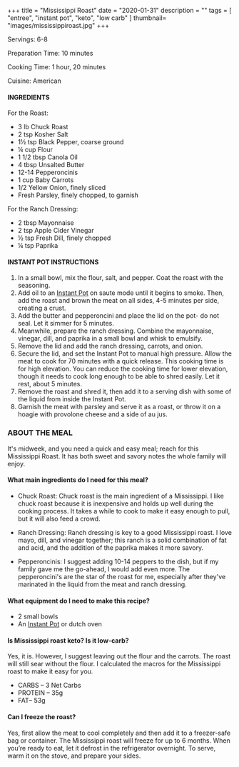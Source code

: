 +++
title = "Mississippi Roast"
date = "2020-01-31"
description = ""
tags = [
    "entree",
    "instant pot",
    "keto",
    "low carb"
]
thumbnail= "images/mississippiroast.jpg"
+++

Servings: 6-8 <!--more-->

Preparation Time: 10 minutes  

Cooking Time: 1 hour, 20 minutes 

Cuisine: American 

#### INGREDIENTS 

For the Roast: 

* 3 lb Chuck Roast 
* 2 tsp Kosher Salt 
* 1½ tsp Black Pepper, coarse ground  
* ¼ cup Flour
* 1 1/2 tbsp Canola Oil 
* 4 tbsp Unsalted Butter 
* 12-14 Pepperoncinis 
* 1 cup Baby Carrots
* 1/2 Yellow Onion, finely sliced
* Fresh Parsley, finely chopped, to garnish

For the Ranch Dressing: 

* 2 tbsp Mayonnaise 
* 2 tsp Apple Cider Vinegar 
* ½ tsp Fresh Dill, finely chopped
* ¼ tsp Paprika 

#### INSTANT POT INSTRUCTIONS 

1. In a small bowl, mix the flour, salt, and pepper. Coat the roast with the seasoning.
2. Add oil to an [Instant Pot](https://amzn.to/3qfNYCZ) on saute mode until it begins to smoke. Then, add the roast and brown the meat on all sides, 4-5 minutes per side, creating a crust. 
3. Add the butter and pepperoncini and place the lid on the pot- do not seal. Let it simmer for 5 minutes.
4. Meanwhile, prepare the ranch dressing. Combine the mayonnaise, vinegar, dill, and paprika in a small bowl and whisk to emulsify. 
5. Remove the lid and add the ranch dressing, carrots, and onion. 
6. Secure the lid, and set the Instant Pot to manual high pressure. Allow the meat to cook for 70 minutes with a quick release. This cooking time is for high elevation. You can reduce the cooking time for lower elevation, though it needs to cook long enough to be able to shred easily. Let it rest, about 5 minutes.
7. Remove the roast and shred it, then add it to a serving dish with some of the liquid from inside the Instant Pot.
8. Garnish the meat with parsley and serve it as a roast, or throw it on a hoagie with provolone cheese and a side of au jus. 

### ABOUT THE MEAL

It's midweek, and you need a quick and easy meal; reach for this Mississippi Roast. It has both sweet and savory notes the whole family will enjoy. 

#### What main ingredients do I need for this meal?

* Chuck Roast: Chuck roast is the main ingredient of a Mississippi. I like chuck roast because it is inexpensive and holds up well during the cooking process. It takes a while to cook to make it easy enough to pull, but it will also feed a crowd. 

* Ranch Dressing: Ranch dressing is key to a good Mississippi roast. I love mayo, dill, and vinegar together; this ranch is a solid combination of fat and acid, and the addition of the paprika makes it more savory. 

* Pepperoncinis: I suggest adding 10-14 peppers to the dish, but if my family gave me the go-ahead, I would add even more. The pepperoncini's are the star of the roast for me, especially after they've marinated in the liquid from the meat and ranch dressing. 

#### What equipment do I need to make this recipe?

* 2 small bowls
* An [Instant Pot](https://amzn.to/3rOOdWW) or dutch oven 

#### Is Mississippi roast keto? Is it low-carb?

Yes, it is. However, I suggest leaving out the flour and the carrots. The roast will still sear without the flour. I calculated the macros for the Mississippi roast to make it easy for you.  

* CARBS – 3 Net Carbs
* PROTEIN – 35g 
* FAT– 53g

#### Can I freeze the roast? 

Yes, first allow the meat to cool completely and then add it to a freezer-safe bag or container. The Mississippi roast will freeze for up to 6 months. When you’re ready to eat, let it defrost in the refrigerator overnight. To serve, warm it on the stove, and prepare your sides. 

